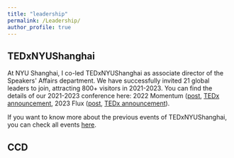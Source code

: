 ```yaml
---
title: "leadership"
permalink: /Leadership/
author_profile: true
---
```

## TEDxNYUShanghai

At NYU Shanghai, I co-led TEDxNYUShanghai as associate director of the Speakers' Affairs department. We have successfully invited 21 global leaders to join, attracting 800+ visitors in 2021-2023. You can find the details of our 2021-2023 conference here: 2022 Momentum ([post](https://shanghai.nyu.edu/news/tedxnyushanghai-presents-momentum-time-coronavirus), [TEDx announcement](https://www.ted.com/tedx/events/48579), 2023 Flux ([post](https://shanghai.nyu.edu/news/tedxnyushanghai-self-discovery-and-resilience-state-flux), [TEDx announcement](https://www.ted.com/tedx/events/51403)). 

If you want to know more about the previous events of TEDxNYUShanghai, you can check all events [here](https://www.ted.com/tedx/events?autocomplete_filter=TEDxNYUShanghai&when=past).

## CCD
